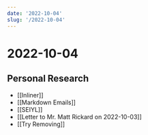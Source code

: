 ```yaml
---
date: '2022-10-04'
slug: '/2022-10-04'
---
```


# 2022-10-04

## Personal Research

- [[Inliner]]
- [[Markdown Emails]]
- [[SEIYL]]
- [[Letter to Mr. Matt Rickard on 2022-10-03]]
- [[Try Removing]]
